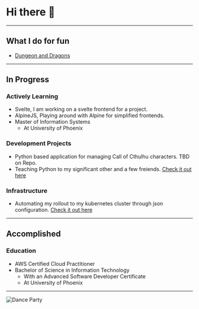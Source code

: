 # Hi there 👋

---

## What I do for fun

- [Dungeon and Dragons](https://wiki.boop.ninja/#dungeons-and-dragons)

---

## In Progress

### Actively Learning

- Svelte, I am working on a svelte frontend for a project. 
- AlpineJS, Playing around with Alpine for simplified frontends. 
- Master of Information Systems
  - At University of Phoenix

### Development Projects

- Python based application for managing Call of Cthulhu characters. TBD on Repo.  
- Teaching Python to my significant other and a few freiends. [Check it out here](https://github.com/mbround18/lets-learn-python-text-adventure)

### Infrastructure

- Automating my rollout to my kubernetes cluster through json configuration. [Check it out here](https://github.com/mbround18/terra-kube)

---

## Accomplished

### Education
 
- AWS Certified Cloud Practitioner
- Bachelor of Science in Information Technology 
  - With an Advanced Software Developer Certificate
  - At University of Phoenix 

---

![Dance Party](https://media1.giphy.com/media/WtDaSUB8GDiRW/giphy.gif?cid=ecf05e478ce65509bcae2b4f667ee0378cd5e1a2ab70584d&rid=giphy.gif)

<!--
**mbround18/mbround18** is a ✨ _special_ ✨ repository because its `README.md` (this file) appears on your GitHub profile.

Here are some ideas to get you started:

- 🔭 I’m currently working on ...
- 🌱 I’m currently learning ...
- 👯 I’m looking to collaborate on ...
- 🤔 I’m looking for help with ...
- 💬 Ask me about ...
- 📫 How to reach me: ...
- 😄 Pronouns: ...
- ⚡ Fun fact: ...
-->
